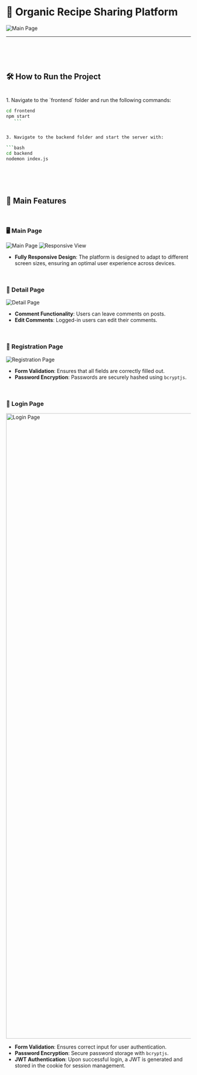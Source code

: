 # 🥗 Organic Recipe Sharing Platform

![Main Page](https://github.com/user-attachments/assets/2e11ebd3-7214-447c-8b1d-82655cdb7e64)

---
<br>
<br>
<br>

## 🛠️ How to Run the Project  
<br>
1. Navigate to the `frontend` folder and run the following commands: 
   
   ```bash
   cd frontend
   npm start
      ```


3. Navigate to the backend folder and start the server with: 
   
   ```bash
   cd backend
   nodemon index.js
   ```  
<br>
<br>
<br>

## 🌟 Main Features
<br>

### 🖥️ Main Page

![Main Page](https://github.com/user-attachments/assets/fdad47e4-086e-42e0-a3da-f8480b707673)
![Responsive View](https://github.com/user-attachments/assets/b0bb0647-e82d-4fb4-89b7-1a7d38363d88)

- **Fully Responsive Design**: The platform is designed to adapt to different screen sizes, ensuring an optimal user experience across devices.
<br>

### 📄 Detail Page

![Detail Page](https://github.com/user-attachments/assets/e946003d-5a99-4e7a-8750-6a33854a42e1)

- **Comment Functionality**: Users can leave comments on posts.
- **Edit Comments**: Logged-in users can edit their comments.
<br>

### 📝 Registration Page

![Registration Page](https://github.com/user-attachments/assets/e737a0d9-159a-4a8e-b089-cc4fab9f03bc)

- **Form Validation**: Ensures that all fields are correctly filled out.
- **Password Encryption**: Passwords are securely hashed using `bcryptjs`.
<br>

### 🔐 Login Page

<img width="1706" alt="Login Page" src="https://github.com/user-attachments/assets/bc1cb6fd-b1b7-472e-9de2-17d2c42fa611">

- **Form Validation**: Ensures correct input for user authentication.
- **Password Encryption**: Secure password storage with `bcryptjs`.
- **JWT Authentication**: Upon successful login, a JWT is generated and stored in the cookie for session management.


